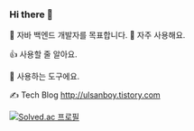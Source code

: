 ### Hi there 👋

🚀   자바 백엔드 개발자를 목표합니다.
📌  자주 사용해요.
     
   


👍  사용할 줄 알아요.
   
       
     


🔧 사용하는 도구에요.
     

✍️ Tech Blog
http://ulsanboy.tistory.com

[![Solved.ac
프로필](http://mazassumnida.wtf/api/v2/generate_badge?boj={handle})](https://solved.ac/{handle})
